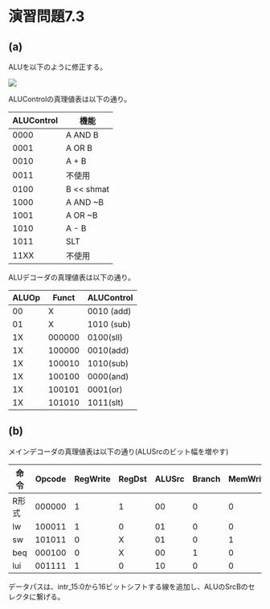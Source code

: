# 演習問題7.3

## (a)

ALUを以下のように修正する。

<img src="https://horie-t.github.io/DigitalDesignAndComputerArchitecture-Ans/images/ex7-3/ex7-3-a_ALU.png" />

ALUControlの真理値表は以下の通り。

ALUControl | 機能
--- | ---
0000 | A AND B
0001 | A OR B
0010 | A + B
0011 | 不使用
0100 | B << shmat
1000 | A AND ~B
1001 | A OR ~B
1010 | A - B
1011 | SLT
11XX | 不使用

ALUデコーダの真理値表は以下の通り。

ALUOp | Funct | ALUControl
--- | --- | ---
00 | X | 0010 (add)
01 | X | 1010 (sub)
1X | 000000 | 0100(sll)
1X | 100000 | 0010(add)
1X | 100010 | 1010(sub)
1X | 100100 | 0000(and)
1X | 100101 | 0001(or)
1X | 101010 | 1011(slt)

## (b)

メインデコーダの真理値表は以下の通り(ALUSrcのビット幅を増やす)

命令 | Opcode | RegWrite | RegDst | ALUSrc | Branch | MemWrite | MemtoReg | ALUOp
--- | --- | --- | --- | --- | --- | --- | --- | ---
R形式 | 000000 | 1 | 1 | 00 | 0 | 0 | 0 | 10
lw | 100011 | 1 | 0 | 01 | 0 | 0 | 1 | 00
sw | 101011 | 0 | X | 01 | 0 | 1 | X | 00
beq | 000100 | 0 | X | 00 | 1 | 0 | X | 01
lui | 001111 | 1 | 0 | 10 | 0 | 0 | 0 | 00

データパスは、intr_15:0から16ビットシフトする線を追加し、ALUのSrcBのセレクタに繋げる。
